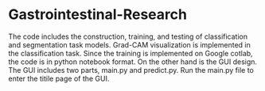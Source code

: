 # Gastrointestinal-Research
The code includes the construction, training, and testing of classification and segmentation task models. 
Grad-CAM visualization is implemented in the classification task. 
Since the training is implemented on Google cotlab, the code is in python notebook format. 
On the other hand is the GUI design. The GUI includes two parts, main.py and predict.py. Run the main.py file to enter the titile page of the GUI.
